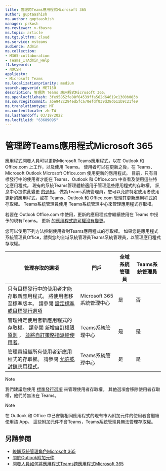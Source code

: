 ```yaml
---
title: 管理跨Teams應用程式Microsoft 365
author: guptaashish
ms.author: guptaashish
manager: prkosh
ms.reviewer: v-tbasra
ms.topic: article
ms.tgt.pltfrm: cloud
ms.service: msteams
audience: Admin
ms.collection:
- M365-collaboration
- Teams_ITAdmin_Help
f1.keywords:
- NOCSH
appliesto:
- Microsoft Teams
ms.localizationpriority: medium
search.appverid: MET150
description: 管理跨 Teams 應用程式Microsoft 365。
ms.openlocfilehash: 3fe95852fe88f64539ffa562d64619c1300b083b
ms.sourcegitcommit: abe942c294ed5fca70efdf039d38d611b9c21fe9
ms.translationtype: MT
ms.contentlocale: zh-TW
ms.lasthandoff: 03/18/2022
ms.locfileid: "63689095"
---
```

# <a name="manage-access-to-teams-apps-across-microsoft-365"></a>管理跨Teams應用程式Microsoft 365

應用程式開發人員可以更新Microsoft Teams應用程式，以在 Outlook 和 Office.com 上工作，以及使用 Teams。 使用者可以在更新之後，在 Teams、Microsoft Outlook Microsoft Office.com 使用更新的應用程式。 目前，只有目標發行中的使用者才能在 Teams、Outlook 和 Office.com 中查看及使用這些特定應用程式。 現有的系統Teams管理體驗適用于管理這些應用程式的存取權。 訊息中心提供此變更 [的通知](https://admin.microsoft.com/AdminPortal/Home#/MessageCenter/:/messages/MC334280)。 做為Teams系統管理員，您可以允許特定使用者使用更新的應用程式，或在 Teams、Outlook 和 Office.com 管理其更新應用程式的存取權。 Teams系統管理員使用 Teams系統管理中心來管理應用程式存取權。

若要在 Outlook Office.com 中使用，更新的應用程式會繼續使用在 Teams 中授予的現有Teams。 更新 [的應用程式許可權沒有變更](https://devblogs.microsoft.com/microsoft365dev/ignite-2021-building-apps-for-collaboration-in-a-hybrid-world/#personal-tabs)。

您可以使用下列方法控制使用者對Teams應用程式的存取權。 如果您是應用程式系統管理員Office，請與您的全域系統管理員Teams系統管理員，以管理應用程式存取權。

| 管理存取的選項 |門戶|全域系統管理員|Teams系統管理員|
|--|---|---|--|
| 只有目標發行中的使用者才能存取新應用程式。 將使用者移至標準版本。 請參閱 [設定標準或目標發行選項](/microsoft-365/admin/manage/release-options-in-office-365?view=o365-worldwide&preserve-view=true) | Microsoft 365 系統管理中心 | 是 | 否 |
| 管理特定使用者新應用程式的存取權。 請參閱 [新增自訂權限原則](teams-app-permission-policies.md#create-a-custom-app-permission-policy) ， [並將自訂策略指派給使用者](policy-assignment-overview.md)。 | Teams系統管理中心 | 是 | 是 |
| 管理貴組織所有使用者新應用程式的存取權。 請參閱 [允許或封鎖應用程式](manage-apps.md#allow-and-block-apps)。 | Teams系統管理中心 | 是 | 是 |

> [!NOTE]
> 我們建議您使用 [標準發行選項](/microsoft-365/admin/manage/release-options-in-office-365?view=o365-worldwide&preserve-view=true) 來管理使用者存取權。 其他選項會移除使用者存取權，他們將無法在 Teams。

> [!NOTE]
> 在 Outlook 和 Office 中已安裝相同應用程式的現有市內附加元件的使用者會繼續使用該 App。 這些附加元件不會Teams，Teams系統管理員無法管理存取權。

## <a name="see-also"></a>另請參閱

* [瞭解系統管理角色Microsoft 365](/microsoft-365/admin/add-users/about-admin-roles?view=o365-worldwide&preserve-view=true)  
* [關於Outlook附加元件](/office/dev/add-ins/outlook/outlook-add-ins-overview)
* [開發人員如何將應用程式Teams跨應用程式Microsoft 365](/microsoftteams/platform/m365-apps/overview)
